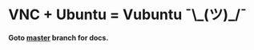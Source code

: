 # VNC + Ubuntu = Vubuntu ¯\\_\(ツ\)\_\/¯

#### Goto [master](https://github.com/vital987/vubuntu) branch for docs.

